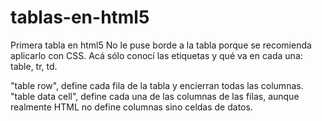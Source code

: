 # tablas-en-html5
Primera tabla en html5
No le puse borde a la tabla porque se recomienda aplicarlo con CSS. Acá sólo conocí las etiquetas y qué va en cada una: table, tr, td.

<tr> "table row", define cada fila de la tabla y encierran todas las columnas.
  
<td> "table data cell", define cada una de las columnas de las filas, aunque realmente HTML no define columnas sino celdas de datos.

